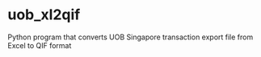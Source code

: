# uob_xl2qif
Python program that converts UOB Singapore transaction export file from Excel to QIF format
